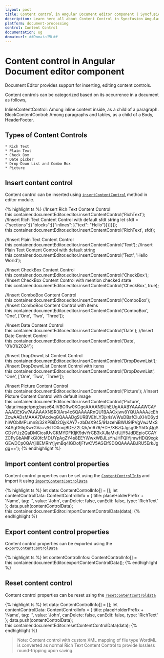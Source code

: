 ```yaml
---
layout: post
title: Content control in Angular Document editor component | Syncfusion
description: Learn here all about Content Control in Syncfusion Angular Document editor component of Syncfusion Essential JS 2 and more.
platform: document-processing
control: Content Control 
documentation: ug
domainurl: ##DomainURL##
---
```


# Content control in Angular Document editor component

Document Editor provides support for inserting, editing content controls.

Content controls can be categorized based on its occurrence in a document as follows,

InlineContentControl: Among inline content inside, as a child of a paragraph.
BlockContentControl: Among paragraphs and tables, as a child of a Body, HeaderFooter.

## Types of Content Controls

    * Rich Text
    * Plain Text
    * Check Box
    * Date picker
    * Drop-Down List and Combo Box
    * Picture

## Insert content control

Content control can be inserted using [`insertContentControl`](https://ej2.syncfusion.com/angular/documentation/api/document-editor/editor/#insertcontentcontrol) method in editor module.

{% highlight ts %}
//Insert Rich Text Content Control
this.container.documentEditor.editor.insertContentControl('RichText');
//Insert Rich Text Content Control with default sfdt string
let sfdt = {"sections":[{"blocks":[{"inlines":[{"text": "Hello"}]}]}]};
this.container.documentEditor.editor.insertContentControl('RichText', sfdt);

//Insert Plain Text Content Control
this.container.documentEditor.editor.insertContentControl('Text');
//Insert Plain Text Content Control with default string
this.container.documentEditor.editor.insertContentControl('Text', 'Hello World');

//Insert CheckBox Content Control
this.container.documentEditor.editor.insertContentControl('CheckBox');
//Insert CheckBox Content Control with mention checked state
this.container.documentEditor.editor.insertContentControl('CheckBox', true);

//Insert ComboBox Content Control
this.container.documentEditor.editor.insertContentControl('ComboBox');
//Insert ComboBox Content Control with items
this.container.documentEditor.editor.insertContentControl('ComboBox', 'One', ['One', 'Two', 'Three']);

//Insert Date Content Control
this.container.documentEditor.editor.insertContentControl('Date');
//Insert Date Content Control
this.container.documentEditor.editor.insertContentControl('Date', '01/01/2024');

//Insert DropDownList Content Control
this.container.documentEditor.editor.insertContentControl('DropDownList');
//Insert DropDownList Content Control with items
this.container.documentEditor.editor.insertContentControl('DropDownList', 'One', ['One', 'Two', 'Three']);

//Insert Picture Content Control
this.container.documentEditor.editor.insertContentControl('Picture');
//Insert Picture Content Control with default image
this.container.documentEditor.editor.insertContentControl('Picture', 'data:image/png;base64,iVBORw0KGgoAAAANSUhEUgAAABYAAAAWCAYAAADEtGw7AAAAAXNSR0IArs4c6QAAAARnQU1BAACxjwv8YQUAAAAJcEhZcwAADsMAAA7DAcdvqGQAAADgSURBVEhLY3jx4sV/WuDBafCluXH/D6ydhlWObIMPLmn8/32KPBiD2OjyKAY7+zbDsX945/91azehiBWU9IPVgVwJMxSX4SgG65jXwrGVa+v/6TOXoojBDEZ2LQh/m676/+D+/XBzQJgsg0EY5GqQgSCDsYUz2QaDMCiosIUvCKMYDFKIjK9dvYrCB3kXJIaMkfUjY5JdDEpioCCAYZCFyGbAMFkGI0fcMDUYpAgZY4s8EEYWwxWBJLsYhJHFQIYjmwHDQ9xgkGEwDCp0QAYji8EMRhYjymBq4lGDofjFfwCV5AGEIf9DQQAAAABJRU5ErkJggg==');
{% endhighlight %}

## Import content control properties

Content control properties can be set using the [`ContentControlInfo`](https://ej2.syncfusion.com/angular/documentation/api/document-editor/contentControlInfo/) and import it using [`importContentControlData`](https://ej2.syncfusion.com/angular/documentation/api/document-editor/#importcontentcontroldata)

{% highlight ts %}
let data: ContentControlInfo[] = [];
let contentControlData: ContentControlInfo = { title: placeHolderPrefix + 'Name', tag: '', value: 'John', canDelete: false, canEdit: false, type: 'RichText' };
data.push(contentControlData);
this.container.documentEditor.importContentControlData(data);
{% endhighlight %}

## Export content control properties

Content control properties can be exported using the [`exportContentControlData`](https://ej2.syncfusion.com/angular/documentation/api/document-editor/#exportcontentcontroldata)

{% highlight ts %}
let contentControlInfos: ContentControlInfo[] = this.container.documentEditor.exportContentControlData();
{% endhighlight %}

## Reset content control

Content control properties can be reset using the [`resetcontentcontroldata`](https://ej2.syncfusion.com/angular/documentation/api/document-editor/#resetcontentcontroldata)

{% highlight ts %}
let data: ContentControlInfo[] = [];
let contentControlData: ContentControlInfo = { title: placeHolderPrefix + 'Name', tag: '', value: 'John', canDelete: false, canEdit: false, type: 'RichText' };
data.push(contentControlData);
this.container.documentEditor.resetContentControlData(data);
{% endhighlight %}

>Note: Content control with custom XML mapping of file type WordML is converted as normal Rich Text Content Control to provide lossless round-tripping upon saving.
